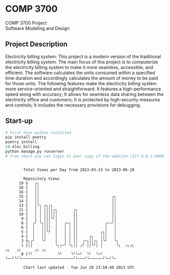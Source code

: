 # COMP 3700
COMP 3700 Project  
Software Modeling and Design
## Project Description
Electricity billing system: This project is a modern version of the traditional electricity billing system. The main focus of this project is to computerize the electricity billing system to make it more seamless, accessible, and efficient. The software calculates the units consumed within a specified time duration and accordingly calculates the amount of money to be paid for those units. The following features make the electricity billing system more service-oriented and straightforward: It features a high-performance speed along with accuracy; It allows for seamless data sharing between the electricity office and customers; It is protected by high-security measures and controls; It includes the necessary provisions for debugging.

## Start-up
```bash
# First have python installed
pip install poetry
poetry install
cd elec_billing
python manage.py runserver
# from there you can login to your copy of the website (127.0.0.1:8000), default creds are admin/admin
```

```

        Total Views per Day from 2023-03-23 to 2023-06-20

        Repository Views
      19 ┼   ╭╮
      18 ┤   ││
      16 ┤   ││
      15 ┤   ││                                ╭╮
      14 ┤   ││                                ││
      13 ┤   │╰╮ ╭╮╭╮                          ││
      11 ┤   │ │ ││││╭╮       ╭╮               ││
      10 ┤   │ │ ││││││       ││               ││
       9 ┤   │ │ │││╰╯│       ││               ││
       8 ┤  ╭╯ ╰╮│││  │   ╭─╮ ││            ╭──╯│
       6 ┤  │   ││││  │   │ │ ││            │   │
       5 ┤  │   ││╰╯  │   │ │ ││          ╭╮│   │
       4 ┤  │   ││    │   │ │ ││     ╭╮   │││   │
       3 ┼╮╭╯   ╰╯    │   │ │ ││  ╭─╮││╭╮ │╰╯   ╰╮
       1 ┤││          ╰╮╭─╯ ╰╮││ ╭╯ ││╰╯│ │      ╰╮  ╭╮╭╮                       ╭╮   ╭╮      ╭╮ ╭╮
       0 ┤╰╯           ╰╯    ╰╯╰─╯  ╰╯  ╰─╯       ╰──╯╰╯╰───────────────────────╯╰───╯╰──────╯╰─╯╰─

        Chart last updated - Tue Jun 20 23:58:40 2023 UTC
        
```
